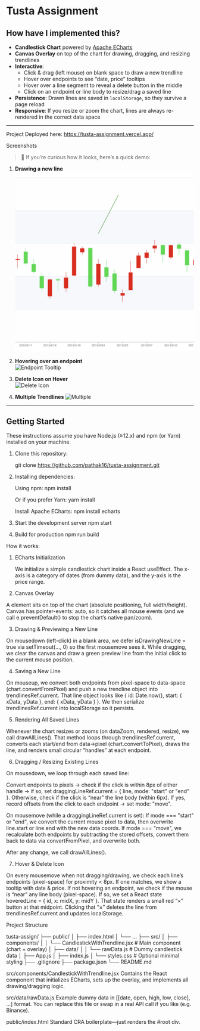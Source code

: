 # Tusta Assignment

## How have I implemented this?

- **Candlestick Chart** powered by [Apache ECharts](https://echarts.apache.org/)  
- **Canvas Overlay** on top of the chart for drawing, dragging, and resizing trendlines  
- **Interactive**:  
  - Click & drag (left mouse) on blank space to draw a new trendline  
  - Hover over endpoints to see “date, price” tooltips  
  - Hover over a line segment to reveal a delete button in the middle  
  - Click on an endpoint or line body to resize/drag a saved line  
- **Persistence**: Drawn lines are saved in `localStorage`, so they survive a page reload  
- **Responsive**: If you resize or zoom the chart, lines are always re-rendered in the correct data space

---

Project Deployed here:
https://tusta-assignment.vercel.app/

Screenshots

> 📸 If you’re curious how it looks, here’s a quick demo:

1. **Drawing a new line**  
   ![Draw Preview](./echarts-trendline-react/screenshots/draw-preview.png)


2. **Hovering over an endpoint**  
   ![Endpoint Tooltip](./screenshots/hover_coordinates.png)

3. **Delete Icon on Hover**  
   ![Delete Icon](./screenshots/delete.png)

4. **Multiple Trendlines**
   ![Multiple](./screenshots/delete.png)

---

## Getting Started

These instructions assume you have Node.js (≥12.x) and npm (or Yarn) installed on your machine.

1. Clone this repository:  
   
   git clone https://github.com/pathak16/tusta-assignment.git

2. Installing dependencies:

   Using npm:
   npm install

   Or if you prefer Yarn:
   yarn install

   Install Apache ECharts:
   npm install echarts

4. Start the development server
   npm start

5. Build for production
   npm run build


How it works:

1. ECharts Initialization

   We initialize a simple candlestick chart inside a React useEffect.
   The x-axis is a category of dates (from dummy data), and the y-axis is the price range.

2. Canvas Overlay

  A <canvas> element sits on top of the chart (absolute positioning, full width/height).
  Canvas has pointer-events: auto, so it catches all mouse events (and we call e.preventDefault() to stop the chart’s native pan/zoom).

3. Drawing & Previewing a New Line

  On mousedown (left-click) in a blank area, we defer isDrawingNewLine = true via setTimeout(..., 0) so the first mousemove sees it.
  While dragging, we clear the canvas and draw a green preview line from the initial click to the current mouse position.

4. Saving a New Line

  On mouseup, we convert both endpoints from pixel-space to data-space (chart.convertFromPixel) and push a new trendline object into trendlinesRef.current.
  That line object looks like { id: Date.now(), start: { xData, yData }, end: { xData, yData } }.
  We then serialize trendlinesRef.current into localStorage so it persists.

5. Rendering All Saved Lines

  Whenever the chart resizes or zooms (on dataZoom, rendered, resize), we call drawAllLines().
  That method loops through trendlinesRef.current, converts each start/end from data→pixel (chart.convertToPixel), draws the line, and renders small circular “handles” at each           endpoint.

6. Dragging / Resizing Existing Lines

  On mousedown, we loop through each saved line:
  
  Convert endpoints to pixels → check if the click is within 8px of either handle → if so, set draggingLineRef.current = { line, mode: "start" or "end" }.
  Otherwise, check if the click is “near” the line body (within 6px). If yes, record offsets from the click to each endpoint → set mode: "move".
  
  On mousemove (while a draggingLineRef.current is set):
  If mode === "start" or "end", we convert the current mouse pixel to data, then overwrite line.start or line.end with the new data coords.
  If mode === "move", we recalculate both endpoints by subtracting the stored offsets, convert them back to data via convertFromPixel, and overwrite both.
  
  After any change, we call drawAllLines().

7. Hover & Delete Icon

On every mousemove when not dragging/drawing, we check each line’s endpoints (pixel-space) for proximity < 8px. If one matches, we show a tooltip with date & price.
If not hovering an endpoint, we check if the mouse is “near” any line body (pixel-space). If so, we set a React state hoveredLine = { id, x: midX, y: midY }. That state renders a small red “×” button at that midpoint.
Clicking that “×” deletes the line from trendlinesRef.current and updates localStorage.


Project Structure

tusta-assign/
├── public/
│   ├── index.html
│   └── …
├── src/
│   ├── components/
│   │   └── CandlestickWithTrendline.jsx    # Main component (chart + overlay)
│   ├── data/
│   │   └── rawData.js                      # Dummy candlestick data
│   ├── App.js
│   ├── index.js
│   └── styles.css                          # Optional minimal styling
├── .gitignore
├── package.json
└── README.md


src/components/CandlestickWithTrendline.jsx
Contains the React component that initializes ECharts, sets up the <canvas> overlay, and implements all drawing/dragging logic.

src/data/rawData.js
Example dummy data in [[date, open, high, low, close], …] format. You can replace this file or swap in a real API call if you like (e.g. Binance).

public/index.html
Standard CRA boilerplate—just renders the #root div.








 

